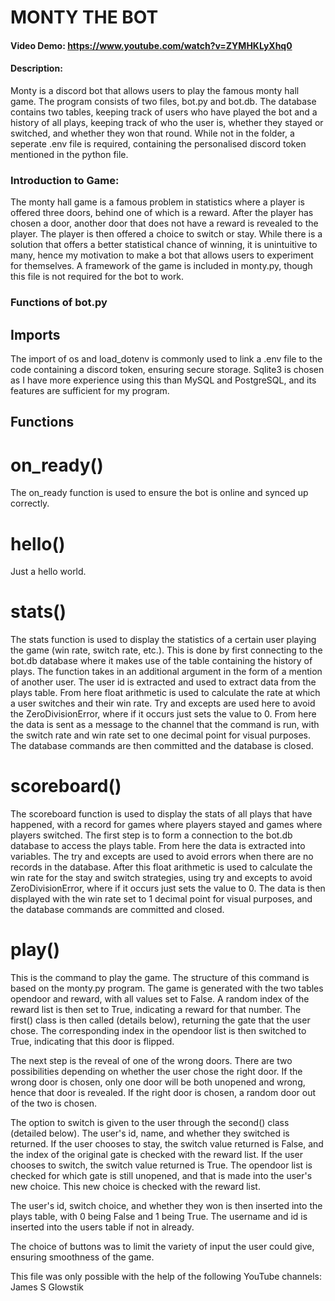 # MONTY THE BOT
#### Video Demo:  https://www.youtube.com/watch?v=ZYMHKLyXhq0
#### Description: 

Monty is a discord bot that allows users to play the famous monty hall game. The program consists of two files, bot.py and bot.db. The database contains two tables, keeping track of users who have played the bot and a history of all plays, keeping track of who the user is, whether they stayed or switched, and whether they won that round. While not in the folder, a seperate .env file is required, containing the personalised discord token mentioned in the python file.


### Introduction to Game:

The monty hall game is a famous problem in statistics where a player is offered three doors, behind one of which is a reward. After the player has chosen a door, another door that does not have a reward is revealed to the player. The player is then offered a choice to switch or stay. While there is a solution that offers a better statistical chance of winning, it is unintuitive to many, hence my motivation to make a bot that allows users to experiment for themselves. A framework of the game is included in monty.py, though this file is not required for the bot to work. 


### Functions of bot.py

## Imports

The import of os and load_dotenv is commonly used to link a .env file to the code containing a discord token, ensuring secure storage. Sqlite3 is chosen as I have more experience using this than MySQL and PostgreSQL, and its features are sufficient for my program. 

## Functions 

# on_ready()

The on_ready function is used to ensure the bot is online and synced up correctly.


# hello()

Just a hello world.


# stats()

The stats function is used to display the statistics of a certain user playing the game (win rate, switch rate, etc.). This is done by first connecting to the bot.db database where it makes use of the table containing the history of plays. The function takes in an additional argument in the form of a mention of another user. The user id is extracted and used to extract data from the plays table. From here float arithmetic is used to calculate the rate at which a user switches and their win rate. Try and excepts are used here to avoid the ZeroDivisionError, where if it occurs just sets the value to 0. From here the data is sent as a message to the channel that the command is run, with the switch rate and win rate set to one decimal point for visual purposes. The database commands are then committed and the database is closed. 


# scoreboard()

The scoreboard function is used to display the stats of all plays that have happened, with a record for games where players stayed and games where players switched. The first step is to form a connection to the bot.db database to access the plays table. From here the data is extracted into variables. The try and excepts are used to avoid errors when there are no records in the database. After this float arithmetic is used to calculate the win rate for the stay and switch strategies, using try and excepts to avoid ZeroDivisionError, where if it occurs just sets the value to 0. The data is then displayed with the win rate set to 1 decimal point for visual purposes, and the database commands are committed and closed.

# play()

This is the command to play the game. The structure of this command is based on the monty.py program. The game is generated with the two tables opendoor and reward, with all values set to False. A random index of the reward list is then set to True, indicating a reward for that number. The first() class is then called (details below), returning the gate that the user chose. The corresponding index in the opendoor list is then switched to True, indicating that this door is flipped.

The next step is the reveal of one of the wrong doors. There are two possibilities depending on whether the user chose the right door. If the wrong door is chosen, only one door will be both unopened and wrong, hence that door is revealed. If the right door is chosen, a random door out of the two is chosen. 

The option to switch is given to the user through the second() class (detailed below). The user's id, name, and whether they switched is returned. If the user chooses to stay, the switch value returned is False, and the index of the original gate is checked with the reward list. If the user chooses to switch, the switch value returned is True. The opendoor list is checked for which gate is still unopened, and that is made into the user's new choice. This new choice is checked with the reward list. 

The user's id, switch choice, and whether they won is then inserted into the plays table, with 0 being False and 1 being True. The username and id is inserted into the users table if not in already. 

The choice of buttons was to limit the variety of input the user could give, ensuring smoothness of the game.


This file was only possible with the help of the following YouTube channels:
James S
Glowstik
